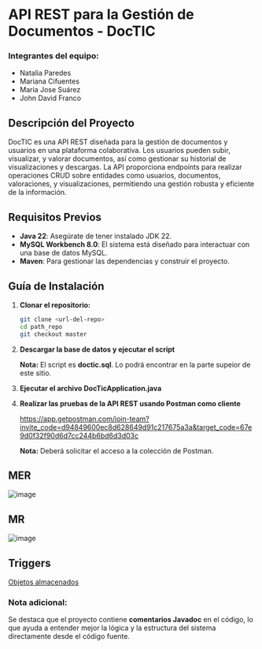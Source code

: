 # API REST para la Gestión de Documentos - DocTIC

### Integrantes del equipo:
- Natalia Paredes
- Mariana Cifuentes
- Maria Jose Suárez
- John David Franco

## Descripción del Proyecto

DocTIC es una API REST diseñada para la gestión de documentos y usuarios en una plataforma colaborativa. Los usuarios pueden subir, visualizar, y valorar documentos, así como gestionar su historial de visualizaciones y descargas. La API proporciona endpoints para realizar operaciones CRUD sobre entidades como usuarios, documentos, valoraciones, y visualizaciones, permitiendo una gestión robusta y eficiente de la información.

## Requisitos Previos
- **Java 22**: Asegúrate de tener instalado JDK 22.
- **MySQL Workbench 8.0**: El sistema está diseñado para interactuar con una base de datos MySQL.
- **Maven**: Para gestionar las dependencias y construir el proyecto.

## Guía de Instalación

1. **Clonar el repositorio:**
   ```bash
   git clone <url-del-repo>
   cd path_repo
   git checkout master

2. **Descargar la base de datos y ejecutar el script**
   
   **Nota:** El script es **doctic.sql**. Lo podrá encontrar en la parte supeior de este sitio.

3. **Ejecutar el archivo DocTicApplication.java**

 
4. **Realizar las pruebas de la API REST usando Postman como cliente**
   
   https://app.getpostman.com/join-team?invite_code=d94849600ec8d628649d91c217675a3a&target_code=67e9d0f32f90d6d7cc244b6bd6d3d03c

   **Nota:** Deberá solicitar el acceso a la colección de Postman.


   
## MER
![image](https://github.com/user-attachments/assets/6424272c-fd93-4376-9d65-031021664712)

## MR

![image](https://github.com/user-attachments/assets/ad9db0bf-e350-4406-b055-df0114a07c39)

## Triggers
[Objetos almacenados](https://docs.google.com/document/d/1r9i-yTTMK-Of-mdovm2e7hg_fAy6cbEAahXnXE09exg/edit?usp=sharing)

### Nota adicional:
Se destaca que el proyecto contiene **comentarios Javadoc** en el código, lo que ayuda a entender mejor la lógica y la estructura del sistema directamente desde el código fuente.


